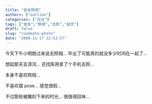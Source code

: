 ```yaml
---
title: "舍友照相"
authors: ["eallion"]
categories: ["日志"]
tags: ["舍友","照相","合影","留念"]
draft: false
slug: "roommate-photo"
date: "2008-11-17 22:53:57"
---
```


今天下午小明跑过来说去照相...
毕业了可能真的就没多少时间在一起了...

想起那天去漳河... 还找陈用拿了个手机去照...

本身不喜欢照相...

不喜欢摆 pose... 感觉很假...

不过那些被雕刻下来的时光...
很值得回味...
